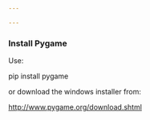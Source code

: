 ```yaml
---

---
```


### Install Pygame

Use:

pip install pygame

or download the windows installer from:

http://www.pygame.org/download.shtml
